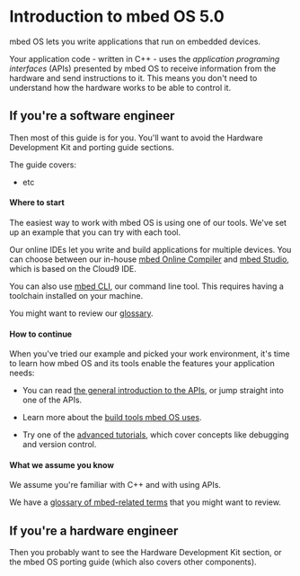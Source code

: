 # Introduction to mbed OS 5.0

mbed OS lets you write applications that run on embedded devices. 

Your application code - written in C++ - uses the *application programing interfaces* (APIs) presented by mbed OS to receive information from the hardware and send instructions to it. This means you don't need to understand how the hardware works to be able to control it.

## If you're a software engineer

Then most of this guide is for you. You'll want to avoid the Hardware Development Kit and porting guide sections. 

The guide covers:

* etc

#### Where to start

The easiest way to work with mbed OS is using one of our tools. We've set up an example that you can try with each tool.

Our online IDEs let you write and build applications for multiple devices. You can choose between our in-house [mbed Online Compiler]() and [mbed Studio](), which is based on the Cloud9 IDE.

You can also use [mbed CLI](), our command line tool. This requires having a toolchain installed on your machine. 

You might want to review our [glossary](getting_started/glossary.md).

#### How to continue

When you've tried our example and picked your work environment, it's time to learn how mbed OS and its tools enable the features your application needs:

* You can read [the general introduction to the APIs](APIs/intro.md), or jump straight into one of the APIs.

* Learn more about the [build tools mbed OS uses](build_tools/options.md).

* Try one of the [advanced tutorials](advanced/intro.md), which cover concepts like debugging and version control.

#### What we assume you know

We assume you're familiar with C++ and with using APIs.

We have a [glossary of mbed-related terms](getting_started/glossary.md) that you might want to review.

## If you're a hardware engineer

Then you probably want to see the Hardware Development Kit section, or the mbed OS porting guide (which also covers other components).

